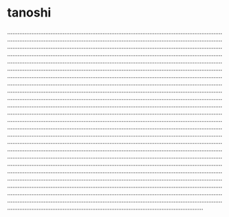 # tanoshi
.................................................................................................................................................................................................................................................................................................................................................................................................................................................................................................................................................................................................................................................................................................................................................................................................................................................................................................................................................................................................................................................................................................................................................................................................................................................................................................................................................................................................................................................................................................................................................................................................................................................................................................................................................................................................................................................................................................................................................................................................................................................................................................................................................................................................................................................................................................................................................................................................................................................................................................................................................................................................................................................................................................................................................................................................................................................................................................................................................................................................................................................................................................................................................................................................................